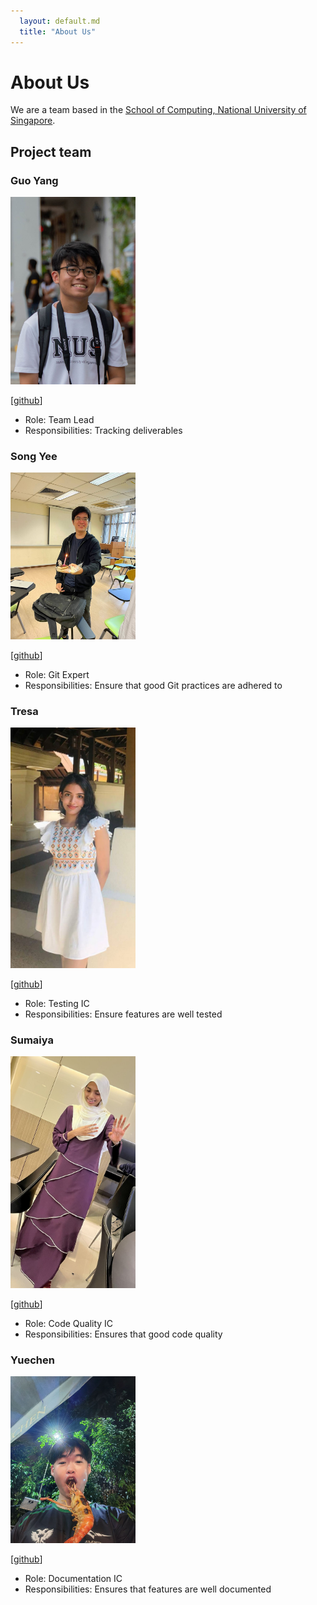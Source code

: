 ```yaml
---
  layout: default.md
  title: "About Us"
---
```


# About Us

We are a team based in the [School of Computing, National University of Singapore](http://www.comp.nus.edu.sg).

## Project team


### Guo Yang

<img src="images/tanguoyang.png" width="200px">

[[github](http://github.com/tanguoyang)]

* Role: Team Lead
* Responsibilities: Tracking deliverables

### Song Yee

<img src="images/angsongyee.png" width="200px">

[[github](http://github.com/angsongyee)]

* Role: Git Expert
* Responsibilities: Ensure that good Git practices are adhered to

### Tresa

<img src="images/teee728.png" width="200px">

[[github](http://github.com/Teee728)]

* Role: Testing IC
* Responsibilities: Ensure features are well tested

### Sumaiya

<img src="images/maiyasaliha.png" width="200px">

[[github](http://github.com/maiyasaliha)]

* Role: Code Quality IC
* Responsibilities: Ensures that good code quality

### Yuechen

<img src="images/yuechen2001.png" width="200px">

[[github](http://github.com/yuechen2001)]

* Role: Documentation IC
* Responsibilities: Ensures that features are well documented
